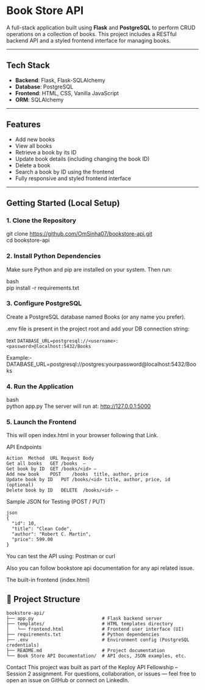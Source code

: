 # Book Store API

A full-stack application built using **Flask** and **PostgreSQL** to perform CRUD operations on a collection of books. This project includes a RESTful backend API and a styled frontend interface for managing books.

---

## Tech Stack

- **Backend**: Flask, Flask-SQLAlchemy  
- **Database**: PostgreSQL  
- **Frontend**: HTML, CSS, Vanilla JavaScript  
- **ORM**: SQLAlchemy  

---

## Features

- Add new books  
- View all books  
- Retrieve a book by its ID  
- Update book details (including changing the book ID)  
- Delete a book  
- Search a book by ID using the frontend  
- Fully responsive and styled frontend interface  

---

## Getting Started (Local Setup)

### 1. Clone the Repository
git clone https://github.com/OmSinha07/bookstore-api.git <br>
cd bookstore-api


### 2. Install Python Dependencies
Make sure Python and pip are installed on your system. Then run:

bash<br>
pip install -r requirements.txt

### 3. Configure PostgreSQL
Create a PostgreSQL database named Books (or any name you prefer).

.env file is present in the project root and add your DB connection string:

text
```DATABASE_URL=postgresql://<username>:<password>@localhost:5432/Books```

Example:-
DATABASE_URL=postgresql://postgres:yourpassword@localhost:5432/Books


### 4. Run the Application
bash<br>
python app.py
The server will run at:
http://127.0.0.1:5000


### 5. Launch the Frontend
This will open index.html in your browser following that Link.

API Endpoints
```text
Action	Method	URL	Request Body
Get all books	GET	/books	—
Get book by ID	GET	/books/<id>	—
Add new book	POST	/books	title, author, price
Update book by ID	PUT	/books/<id>	title, author, price, id (optional)
Delete book by ID	DELETE	/books/<id>	—
```

Sample JSON for Testing (POST / PUT)

```text
json
{
  "id": 10,
  "title": "Clean Code",
  "author": "Robert C. Martin",
  "price": 599.00
}
```

You can test the API using:
Postman or
curl

Also you can follow bookstore api documentation for any api related issue.

The built-in frontend (index.html)

## 📁 Project Structure

```text
bookstore-api/
├── app.py                         # Flask backend server
├── templates/                     # HTML templates directory
│   └── frontend.html              # Frontend user interface (UI)
├── requirements.txt               # Python dependencies
├── .env                           # Environment config (PostgreSQL credentials)
├── README.md                      # Project documentation
└── Book Store API Documentation/  # API docs, JSON examples, etc.
```



Contact
This project was built as part of the Keploy API Fellowship – Session 2 assignment.
For questions, collaboration, or issues — feel free to open an issue on GitHub or connect on LinkedIn.


